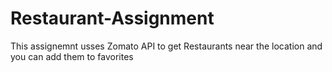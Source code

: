 # Restaurant-Assignment
This assignemnt usses Zomato API to get Restaurants near the location and you can add them to favorites
